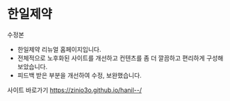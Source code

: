 # 한일제약 
수정본

- 한일제약 리뉴얼 홈페이지입니다. 
- 전체적으로 노후화된 사이트를 개선하고 컨텐츠를 좀 더 깔끔하고 편리하게 구성해보았습니다.
- 피드백 받은 부분을 개선하여 수정, 보완했습니다.

사이트 바로가기
https://zinio3o.github.io/hanil--/
